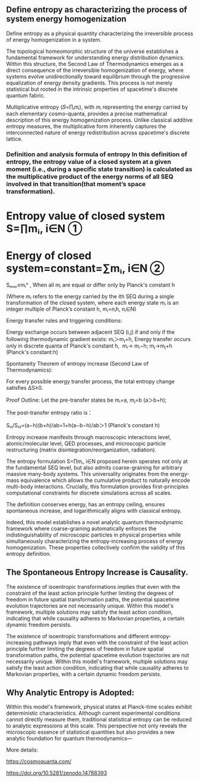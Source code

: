## Define entropy as characterizing the process of system energy homogenization

Define entropy as a physical quantity characterizing the irreversible process of energy homogenization in a system.

The topological homeomorphic structure of the universe establishes a fundamental framework for understanding energy distribution dynamics. Within this structure, the Second Law of Thermodynamics emerges as a direct consequence of the irreversible homogenization of energy, where systems evolve unidirectionally toward equilibrium through the progressive equalization of energy density gradients. This process is not merely statistical but rooted in the intrinsic properties of spacetime's discrete quantum fabric.

Multiplicative entropy (𝑆=∏ᵢ𝑚ᵢ), with 𝑚ᵢ representing the energy carried by each elementary cosmo-quanta, provides a precise mathematical description of this energy homogenization process. Unlike classical additive entropy measures, the multiplicative form inherently captures the interconnected nature of energy redistribution across spacetime's discrete lattice. 

### Definition and analysis formula of entropy In this definition of entropy, the entropy value of a closed system at a given moment (i.e., during a specific state transition) is calculated as the multiplicative product of the energy norms of all SEQ involved in that transition(that moment’s space transformation).

# Entropy value of closed system S=∏mᵢ, i∈N       ①

# Energy of closed system=constant=∑mᵢ, i∈N      ②

Sₘₐₓ≤mᵢⁿ , When all mᵢ are equal or differ only by Planck's constant h

(Where mᵢ refers to the energy carried by the ith SEQ during a single transformation of the closed system, where each energy state mᵢ is an integer multiple of Planck’s constant h, mᵢ=nᵢh, nᵢ∈N)

 Energy transfer rules and triggering conditions:

Energy exchange occurs between adjacent SEQ (i,j) if and only if the following thermodynamic gradient exists: mᵢ＞mⱼ+h, Energy transfer occurs only in discrete quanta of Planck's constant h,  mᵢ→ mᵢ−h;  mⱼ→mⱼ+h  (Planck's constant:h)

Spontaneity Theorem of entropy increase (Second Law of Thermodynamics): 

For every possible energy transfer process, the total entropy change satisfies ΔS≥0.

Proof Outline: Let the pre-transfer states be mᵢ=a, mⱼ=b (a＞b+h); 

The post-transfer entropy ratio is：

Sₜ₁/Sₜ₂=(a−h)(b+h)/ab=1+h(a−b−h)/ab＞1 (Planck's constant h) 

 Entropy increase manifests through macroscopic interactions level, atomic/molecular level, QED processes, and microscopic particle restructuring (matrix disintegration/reorganization, radiation).

 The entropy formulation S=∏mᵢ, i∈N proposed herein operates not only at the fundamental SEQ level, but also admits coarse-graining for arbitrary massive many-body systems. This universality originates from the energy-mass equivalence which allows the cumulative product to naturally encode multi-body interactions. Crucially, this formulation provides first-principles computational constraints for discrete simulations across all scales.

 The definition conserves energy, has an entropy ceiling, ensures spontaneous increase, and logarithmically aligns with classical entropy. 

Indeed, this model establishes a novel analytic quantum thermodynamic framework where coarse-graining automatically enforces the indistinguishability of microscopic particles in physical properties while simultaneously characterizing the entropy-increasing process of energy homogenization. These properties collectively confirm the validity of this entropy definition.

## The Spontaneous Entropy Increase is Causality.
The existence of isoentropic transformations implies that even with the constraint of the least action principle further limiting the degrees of freedom in future spatial transformation paths, the potential spacetime evolution trajectories are not necessarily unique. Within this model's framework, multiple solutions may satisfy the least action condition, indicating that while causality adheres to Markovian properties, a certain dynamic freedom persists.

The existence of isoentropic transformations and different entropy-increasing pathways imply that even with the constraint of the least action principle further limiting the degrees of freedom in future spatial transformation paths, the potential spacetime evolution trajectories are not necessarily unique. Within this model's framework, multiple solutions may satisfy the least action condition, indicating that while causality adheres to Markovian properties, with a certain dynamic freedom persists.

## Why Analytic Entropy is Adopted: 

Within this model's framework, physical states at Planck-time scales exhibit deterministic characteristics. Although current experimental conditions cannot directly measure them, traditional statistical entropy can be reduced to analytic expressions at this scale. This perspective not only reveals the microscopic essence of statistical quantities but also provides a new analytic foundation for quantum thermodynamics—

More details:

https://cosmoquanta.com/

https://doi.org/10.5281/zenodo.14788393
